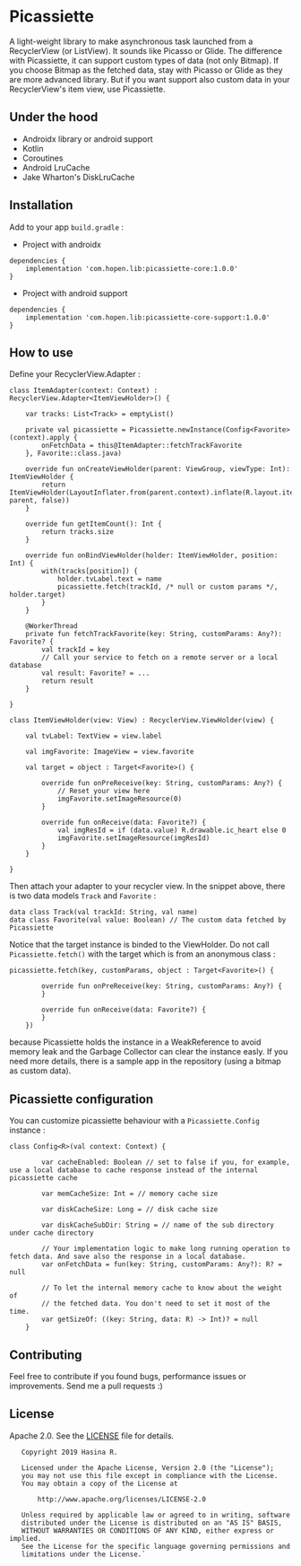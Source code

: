# Picassiette
A light-weight library to make asynchronous task launched from a RecyclerView (or ListView). It sounds like Picasso or Glide. The difference with Picassiette, it can support custom types of data (not only Bitmap). If you choose Bitmap as the fetched data, stay with Picasso or Glide as they are more advanced library. But if you want support also custom data in your RecyclerView's item view, use Picassiette.

## Under the hood
* Androidx library or android support
* Kotlin
* Coroutines
* Android LruCache
* Jake Wharton's DiskLruCache

## Installation
Add to your app `build.gradle` :
* Project with androidx
````
dependencies {
    implementation 'com.hopen.lib:picassiette-core:1.0.0'
}
````
* Project with android support
````
dependencies {
    implementation 'com.hopen.lib:picassiette-core-support:1.0.0'
}
````

## How to use
Define your RecyclerView.Adapter :
```
class ItemAdapter(context: Context) : RecyclerView.Adapter<ItemViewHolder>() {

    var tracks: List<Track> = emptyList()

    private val picassiette = Picassiette.newInstance(Config<Favorite>(context).apply {
        onFetchData = this@ItemAdapter::fetchTrackFavorite
    }, Favorite::class.java)

    override fun onCreateViewHolder(parent: ViewGroup, viewType: Int): ItemViewHolder {
        return ItemViewHolder(LayoutInflater.from(parent.context).inflate(R.layout.item_view, parent, false))
    }

    override fun getItemCount(): Int {
        return tracks.size
    }

    override fun onBindViewHolder(holder: ItemViewHolder, position: Int) {
        with(tracks[position]) {
            holder.tvLabel.text = name
            picassiette.fetch(trackId, /* null or custom params */, holder.target)
        }
    }

    @WorkerThread
    private fun fetchTrackFavorite(key: String, customParams: Any?): Favorite? {
        val trackId = key
        // Call your service to fetch on a remote server or a local database
        val result: Favorite? = ...
        return result
    }

}

class ItemViewHolder(view: View) : RecyclerView.ViewHolder(view) {

    val tvLabel: TextView = view.label

    val imgFavorite: ImageView = view.favorite

    val target = object : Target<Favorite>() {

        override fun onPreReceive(key: String, customParams: Any?) {
            // Reset your view here
            imgFavorite.setImageResource(0)
        }

        override fun onReceive(data: Favorite?) {
            val imgResId = if (data.value) R.drawable.ic_heart else 0
            imgFavorite.setImageResource(imgResId)
        }
    }

}
```
Then attach your adapter to your recycler view.
In the snippet above, there is two data models `Track` and `Favorite` :
```
data class Track(val trackId: String, val name)
data class Favorite(val value: Boolean) // The custom data fetched by Picassiette
```
Notice that the target instance is binded to the ViewHolder. Do not call `Picassiette.fetch()` with the target which is from an anonymous class :
```
picassiette.fetch(key, customParams, object : Target<Favorite>() {

        override fun onPreReceive(key: String, customParams: Any?) {
        }

        override fun onReceive(data: Favorite?) {
        }
    })
```
because Picassiette holds the instance in a WeakReference to avoid memory leak and the Garbage Collector can clear the instance easly.
If you need more details, there is a sample app in the repository (using a bitmap as custom data).

## Picassiette configuration
You can customize picassiette behaviour with a `Picassiette.Config` instance :
```
class Config<R>(val context: Context) {

        var cacheEnabled: Boolean // set to false if you, for example, use a local database to cache response instead of the internal picassiette cache

        var memCacheSize: Int = // memory cache size

        var diskCacheSize: Long = // disk cache size

        var diskCacheSubDir: String = // name of the sub directory under cache directory

        // Your implementation logic to make long running operation to fetch data. And save also the response in a local database.
        var onFetchData = fun(key: String, customParams: Any?): R? = null

        // To let the internal memory cache to know about the weight of
        // the fetched data. You don't need to set it most of the time.
        var getSizeOf: ((key: String, data: R) -> Int)? = null
    }
```
## Contributing
Feel free to contribute if you found bugs, performance issues or improvements. Send me a pull requests :)
## License
Apache 2.0. See the [LICENSE](https://github.com/mrHerintsoaHasina/picassiette/blob/master/LICENSE.md) file for details.
```
   Copyright 2019 Hasina R.

   Licensed under the Apache License, Version 2.0 (the "License");
   you may not use this file except in compliance with the License.
   You may obtain a copy of the License at

       http://www.apache.org/licenses/LICENSE-2.0

   Unless required by applicable law or agreed to in writing, software
   distributed under the License is distributed on an "AS IS" BASIS,
   WITHOUT WARRANTIES OR CONDITIONS OF ANY KIND, either express or implied.
   See the License for the specific language governing permissions and
   limitations under the License.`
```
